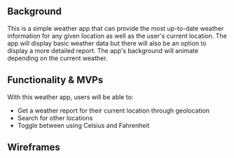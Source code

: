 ## Background

This is a simple weather app that can provide the most up-to-date weather 
information for any given location as well as the user's current location. The 
app will display basic weather data but there will also be an option to display 
a more detailed report. The app's background will animate depending on the 
current weather. 

## Functionality & MVPs

With this weather app, users will be able to: 
- Get a weather report for their current location through geolocation
- Search for other locations
- Toggle between using Celsius and Fahrenheit 

## Wireframes
